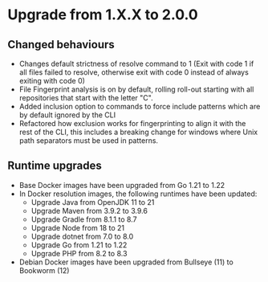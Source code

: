 # Upgrade from 1.X.X to 2.0.0

## Changed behaviours
- Changes default strictness of resolve command to 1 (Exit with code 1 if all files failed to resolve, otherwise exit with code 0 instead of always exiting with code 0)
- File Fingerprint analysis is on by default, rolling roll-out starting with all repositories that start with the letter "C".
- Added inclusion option to commands to force include patterns which are by default ignored by the CLI
- Refactored how exclusion works for fingerprinting to align it with the rest of the CLI, this includes a breaking change for windows where Unix path separators must be used in patterns.

## Runtime upgrades

- Base Docker images have been upgraded from Go 1.21 to 1.22
- In Docker resolution images, the following runtimes have been updated:
   - Upgrade Java from OpenJDK 11 to 21
   - Upgrade Maven from 3.9.2 to 3.9.6
   - Upgrade Gradle from 8.1.1 to 8.7
   - Upgrade Node from 18 to 21
   - Upgrade dotnet from 7.0 to 8.0
   - Upgrade Go from 1.21 to 1.22
   - Upgrade PHP from 8.2 to 8.3
- Debian Docker images have been upgraded from Bullseye (11) to Bookworm (12)
